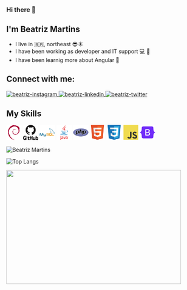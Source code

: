 ### Hi there 👋
## I'm Beatriz Martins
- I live in :brazil:, northeast :sunglasses::sunny:	
- I have been working as developer and IT support :computer: :dart:	
- I have been learnig more about Angular :purple_heart:	

## Connect with me:

<a href="https://www.instagram.com/biamartinsro/" target="_blank">
<img align="center" alt="beatriz-instagram" height="30" width="40" src="https://cdn.jsdelivr.net/npm/simple-icons@3.0.1/icons/instagram.svg" style="max-width:100%;">
</a>
<a href="https://www.linkedin.com/in/beatrizmartinsro/" target="_blank">
<img align="center" alt="beatriz-linkedin" height="30" width="40" src="https://cdn.jsdelivr.net/npm/simple-icons@3.0.1/icons/linkedin.svg" style="max-width:100%;">
</a>


<a href="https://twitter.com/biamartinsro" target="_blank">
<img align="center" alt="beatriz-twitter" height="30" width="40" src="https://cdn.jsdelivr.net/npm/simple-icons@3.0.1/icons/twitter.svg" style="max-width:100%;">
</a>


## My Skills
<img src="https://raw.githubusercontent.com/devicons/devicon/master/icons/debian/debian-original.svg" alt="debian" width="40" height="40" style="max-width:100%;"></img>
<img src="https://raw.githubusercontent.com/devicons/devicon/master/icons/github/github-original-wordmark.svg" alt="github" width="40" height="40" style="max-width:100%;"></img>
<img src="https://raw.githubusercontent.com/devicons/devicon/master/icons/mysql/mysql-original-wordmark.svg" alt="mysql" width="40" height="40" style="max-width:100%;"></img>
<img src="https://raw.githubusercontent.com/devicons/devicon/master/icons/java/java-original-wordmark.svg" alt="java" width="40" height="40" style="max-width:100%;"></img>
<img src="https://raw.githubusercontent.com/devicons/devicon/master/icons/php/php-original.svg" alt="php" width="40" height="40" style="max-width:100%;"></img>
<img src="https://raw.githubusercontent.com/devicons/devicon/master/icons/html5/html5-original.svg" alt="html" width="40" height="40" style="max-width:100%;"></img>
<img src="https://raw.githubusercontent.com/devicons/devicon/master/icons/css3/css3-original.svg" alt="css" width="40" height="40" style="max-width:100%;"></img>
<img src="https://raw.githubusercontent.com/devicons/devicon/master/icons/javascript/javascript-original.svg" alt="javascript" width="40" height="40" style="max-width:100%;"></img>
<img src="https://raw.githubusercontent.com/devicons/devicon/master/icons/bootstrap/bootstrap-plain.svg" alt="bootstrap" width="40" height="40" style="max-width:100%;"></img>



![Beatriz Martins](https://github-readme-stats.vercel.app/api?username=biamartinsro&show_icons=true&theme=radical)

![Top Langs](https://github-readme-stats.vercel.app/api/top-langs/?username=biamartinsro&layout=radical)


<img width="460" height="300" src="https://media4.giphy.com/media/d2ZeMUDQSSsCP9FC/giphy.gif">

<!--
**biamartinsro/biamartinsro** is a ✨ _special_ ✨ repository because its `README.md` (this file) appears on your GitHub profile.

Here are some ideas to get you started:

- 🔭 I’m currently working on ...
- 🌱 I’m currently learning ...
- 👯 I’m looking to collaborate on ...
- 🤔 I’m looking for help with ...
- 💬 Ask me about ...
- 📫 How to reach me: ...
- 😄 Pronouns: ...
- ⚡ Fun fact: ...
-->
